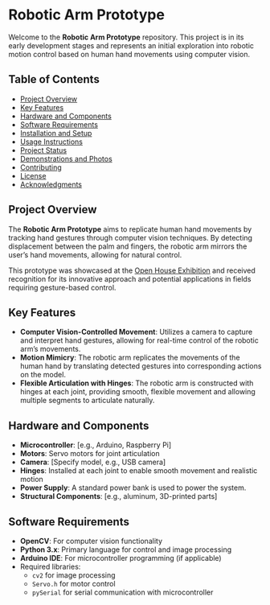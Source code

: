 # Robotic Arm Prototype

Welcome to the **Robotic Arm Prototype** repository. This project is in its early development stages and represents an initial exploration into robotic motion control based on human hand movements using computer vision.

## Table of Contents
- [Project Overview](#project-overview)
- [Key Features](#key-features)
- [Hardware and Components](#hardware-and-components)
- [Software Requirements](#software-requirements)
- [Installation and Setup](#installation-and-setup)
- [Usage Instructions](#usage-instructions)
- [Project Status](#project-status)
- [Demonstrations and Photos](#demonstrations-and-photos)
- [Contributing](#contributing)
- [License](#license)
- [Acknowledgments](#acknowledgments)

## Project Overview
The **Robotic Arm Prototype** aims to replicate human hand movements by tracking hand gestures through computer vision techniques. By detecting displacement between the palm and fingers, the robotic arm mirrors the user’s hand movements, allowing for natural control.

This prototype was showcased at the [Open House Exhibition](link-to-event-page) and received recognition for its innovative approach and potential applications in fields requiring gesture-based control.

## Key Features
- **Computer Vision-Controlled Movement**: Utilizes a camera to capture and interpret hand gestures, allowing for real-time control of the robotic arm’s movements.
- **Motion Mimicry**: The robotic arm replicates the movements of the human hand by translating detected gestures into corresponding actions on the model.
- **Flexible Articulation with Hinges**: The robotic arm is constructed with hinges at each joint, providing smooth, flexible movement and allowing multiple segments to articulate naturally.

## Hardware and Components
- **Microcontroller**: [e.g., Arduino, Raspberry Pi]
- **Motors**: Servo motors for joint articulation
- **Camera**: [Specify model, e.g., USB camera]
- **Hinges**: Installed at each joint to enable smooth movement and realistic motion
- **Power Supply**: A standard power bank is used to power the system.
- **Structural Components**: [e.g., aluminum, 3D-printed parts]

## Software Requirements
- **OpenCV**: For computer vision functionality
- **Python 3.x**: Primary language for control and image processing
- **Arduino IDE**: For microcontroller programming (if applicable)
- Required libraries:
  - `cv2` for image processing
  - `Servo.h` for motor control
  - `pySerial` for serial communication with microcontroller
